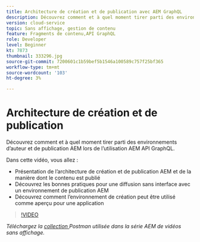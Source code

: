 ```yaml
---
title: Architecture de création et de publication avec AEM GraphQL
description: Découvrez comment et à quel moment tirer parti des environnements d’auteur et de publication AEM lors de l’utilisation AEM API GraphQL.
version: cloud-service
topic: Sans affichage, gestion de contenu
feature: Fragments de contenu,API GraphQL
role: Developer
level: Beginner
kt: 7873
thumbnail: 333296.jpg
source-git-commit: 7200601c1b59bef5b1546a100589c757f25bf365
workflow-type: tm+mt
source-wordcount: '103'
ht-degree: 3%

---
```



# Architecture de création et de publication

Découvrez comment et à quel moment tirer parti des environnements d’auteur et de publication AEM lors de l’utilisation AEM API GraphQL.

Dans cette vidéo, vous allez :

+ Présentation de l’architecture de création et de publication AEM et de la manière dont le contenu est publié
+ Découvrez les bonnes pratiques pour une diffusion sans interface avec un environnement de publication AEM
+ Découvrez comment l’environnement de création peut être utilisé comme aperçu pour une application

>[!VIDEO](https://video.tv.adobe.com/v/333296/?quality=12&learn=on)

_Téléchargez la  [collection ](./assets/aem-headless-video-series.postman_collection.json) Postman utilisée dans la série AEM de vidéos sans affichage._